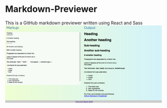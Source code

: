# Markdown-Previewer
This is a GitHub markdown previewer written using React and Sass
![preview](Capture.PNG)
